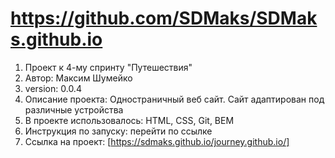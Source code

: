 # https://github.com/SDMaks/SDMaks.github.io

1. Проект к 4-му спринту "Путешествия"
2. Автор: Максим Шумейко
3. version: 0.0.4
3. Описание проекта: Одностраничный веб сайт. Сайт адаптирован под различные устройства
4. В проекте использовалось: HTML, CSS, Git, BEM
5. Инструкция по запуску: перейти по ссылке
6. Ссылка на проект: [https://sdmaks.github.io/journey.github.io/]
